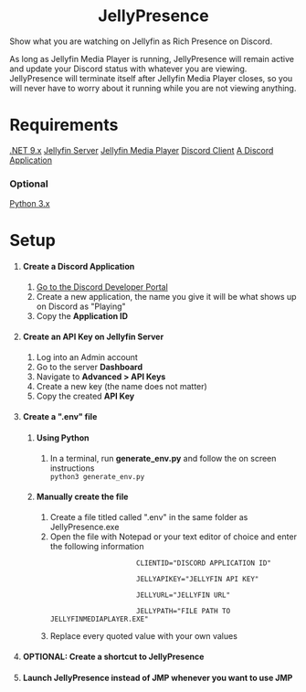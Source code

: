 <h1 align="center">JellyPresence</h1>
Show what you are watching on Jellyfin as Rich Presence on Discord.

As long as Jellyfin Media Player is running, JellyPresence will remain active and update your Discord status with whatever you are viewing. JellyPresence will terminate itself after Jellyfin Media Player closes, so you will never have to worry about it running while you are not viewing anything.

# Requirements
<a href="https://dotnet.microsoft.com/en-us/download/dotnet/9.0">.NET 9.x</a>
<a href="https://jellyfin.org/downloads/server">Jellyfin Server</a>
<a href="https://jellyfin.org/downloads">Jellyfin Media Player</a>
<a href="https://discord.com/">Discord Client</a>
<a href="https://discord.com/developers/applications">A Discord Application</a>
### Optional
<a href="https://www.python.org/downloads/">Python 3.x </a>

# Setup
<ol>
	<li> <h4> Create a Discord Application </h4></li>
		<ol>
			<li> <a href="https://discord.com/developers/applications"> Go to the Discord Developer Portal </a> </li>
			<li> Create a new application, the name you give it will be what shows up on Discord as "Playing" </li>
			<li> Copy the <strong> Application ID</strong> </li>
		</ol>
	<li> <h4> Create an API Key on Jellyfin Server </h4></li>
		<ol>
			<li> Log into an Admin account </li>
			<li> Go to the server <strong> Dashboard</strong></li>
			<li> Navigate to <strong> Advanced > API Keys </strong> </li>
			<li> Create a new key (the name does not matter) </li>
			<li> Copy the created <strong> API Key </strong> </li>
		</ol>
	<li> <h4> Create a ".env" file </h4></li>
		<ol>
			<li> <h4>Using Python</h4> </li>
				<ol>
					<li> In a terminal, run <strong>generate_env.py</strong> and follow the on screen instructions</li>
					<code>python3 generate_env.py</code>
				</ol>
			<li> <h4>Manually create the file</h4></li>
				<ol>
					<li> Create a file titled called ".env" in the same folder as JellyPresence.exe </li>
					<li> Open the file with Notepad or your text editor of choice and enter the following information</li>
					<code>
					 CLIENTID="DISCORD APPLICATION ID"<br />
					 JELLYAPIKEY="JELLYFIN API KEY"<br />
					 JELLYURL="JELLYFIN URL"<br />
					 JELLYPATH="FILE PATH TO JELLYFINMEDIAPLAYER.EXE"
					 </code>
					<li> Replace every quoted value with your own values</li>
				</ol>
		</ol>
	<li> <h4> OPTIONAL: Create a shortcut to JellyPresence </h4></li>
	<li> <h4> Launch JellyPresence instead of JMP whenever you want to use JMP</h4></li>
</ol>
 

